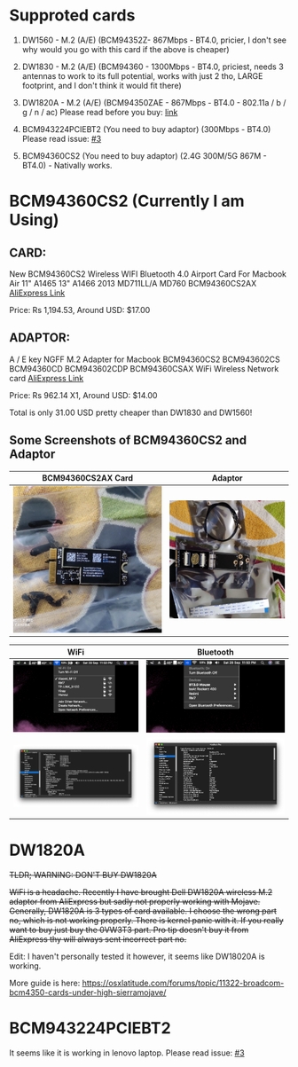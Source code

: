 # Supproted cards
1. DW1560 - M.2 (A/E) (BCM94352Z- 867Mbps - BT4.0, pricier, I don't see why would you go with this card if the above is cheaper)

2. DW1830 - M.2 (A/E) (BCM94360 - 1300Mbps - BT4.0, priciest, needs 3 antennas to work to its full potential, works with just 2 tho, LARGE footprint, and I don't think it would fit there)

3. DW1820A - M.2 (A/E) (BCM94350ZAE - 867Mbps - BT4.0 - 802.11a / b / g / n / ac) Please read before you buy: [link](https://osxlatitude.com/forums/topic/11322-broadcom-bcm4350-cards-under-high-sierramojavecatalina/)

4. BCM943224PCIEBT2 (You need to buy adaptor) (300Mbps - BT4.0) Please read issue: [#3](/../../issues/26)

5. BCM94360CS2 (You need to buy adaptor) (2.4G 300M/5G 867M - BT4.0) - Nativally works.


# BCM94360CS2 (Currently I am Using)

## CARD: 
New BCM94360CS2 Wireless WIFI Bluetooth 4.0 Airport Card For Macbook Air 11" A1465 13" A1466 2013 MD711LL/A MD760 BCM94360CS2AX
[AliExpress Link](https://www.aliexpress.com/item/32767593738.html)

Price: Rs 1,194.53, Around USD: $17.00

## ADAPTOR: 
A / E key NGFF M.2 Adapter for Macbook BCM94360CS2 BCM943602CS BCM94360CD BCM943602CDP BCM94360CSAX WiFi Wireless Network card
[AliExpress Link](https://www.aliexpress.com/item/4000024226296.html)

Price: Rs 962.14 X1, Around USD: $14.00

Total is only 31.00 USD pretty cheaper than DW1830 and DW1560!


## Some Screenshots of BCM94360CS2 and Adaptor


BCM94360CS2AX Card           |  Adaptor
:-------------------------:|:-------------------------:
![alt text](/assets/Screenshots/wifi_card.jpg)  |  ![alt text](/assets/Screenshots/wifi_adaptor.jpg)


WiFi           |  Bluetooth
:-------------------------:|:-------------------------:
![alt text](/assets/Screenshots/wifi_list.png)  |  ![alt text](/assets/Screenshots/ble_list.png)
![alt text](/assets/Screenshots/wifi_info.png)  |  ![alt text](/assets/Screenshots/ble_info.png)



# DW1820A

~~TLDR; WARNING: DON'T BUY DW1820A~~

~~WiFi is a headache. Recently I have brought Dell DW1820A wireless M.2 adaptor from AliExpress but sadly not properly working with Mojave. Generally, DW1820A is 3 types of card available. I choose the wrong part no, which is not working properly. There is kernel panic with it. If you really want to buy just buy the 0VW3T3 part. Pro tip doesn't buy it from AliExpress thy will always sent incorrect part no.~~

Edit: I haven't personally tested it however, it seems like DW18020A is working.

More guide is here: https://osxlatitude.com/forums/topic/11322-broadcom-bcm4350-cards-under-high-sierramojave/


# BCM943224PCIEBT2

It seems like it is working in lenovo laptop. Please read issue: [#3](/../../issues/26)

